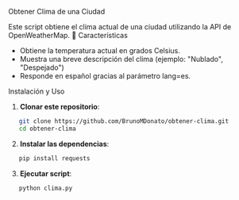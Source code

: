 Obtener Clima de una Ciudad

Este script obtiene el clima actual de una ciudad utilizando la API de OpenWeatherMap.
📌 Características

  - Obtiene la temperatura actual en grados Celsius. 
  - Muestra una breve descripción del clima (ejemplo: "Nublado", "Despejado")
  - Responde en español gracias al parámetro lang=es. 

   Instalación y Uso

   1. **Clonar este repositorio**:
      
   ```bash
      git clone https://github.com/BrunoMDonato/obtener-clima.git  
      cd obtener-clima
   ```
   2. **Instalar las dependencias**:
      
   ```bash
      pip install requests
   ```
   3. **Ejecutar script**:
      
   ```bash
      python clima.py
   ```
